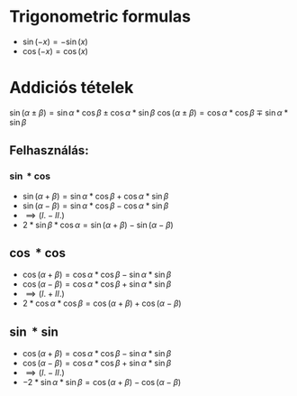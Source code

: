 # Trigonometric formulas
- $\sin(-x) = -\sin(x)$
- $\cos(-x) = \cos(x)$
# Addiciós tételek

$\sin(\alpha \pm \beta) = \sin \alpha * \cos\beta \pm \cos \alpha*\sin \beta$
$\cos(\alpha\pm \beta) = \cos \alpha*\cos \beta \mp \sin \alpha*\sin \beta$

## Felhasználás:
### $\sin * \cos$ 
- $\sin(\alpha+ \beta) =\sin \alpha *\cos \beta + \cos \alpha *\sin \beta$ 
- $\sin(\alpha - \beta) = \sin \alpha * \cos \beta - \cos \alpha * \sin \beta$
- $\implies (I.- II.)$
- $2*\sin \beta*\cos \alpha =\sin(\alpha + \beta) - \sin(\alpha - \beta)$
## $\cos * \cos$
- $\cos(\alpha + \beta) = \cos \alpha*\cos \beta - \sin \alpha * \sin \beta$
- $\cos(\alpha - \beta) = \cos \alpha * \cos \beta + \sin \alpha * \sin \beta$
- $\implies (I. + II.)$
- $2*\cos \alpha * \cos \beta = \cos (\alpha + \beta) + \cos(\alpha-\beta)$
## $\sin * \sin$
- $\cos(\alpha + \beta) = \cos \alpha*\cos \beta - \sin \alpha * \sin \beta$
- $\cos(\alpha - \beta) = \cos \alpha * \cos \beta + \sin \alpha * \sin \beta$
- $\implies (I. - II.)$
- $-2*\sin \alpha * \sin \beta = \cos (\alpha + \beta) - \cos(\alpha-\beta)$